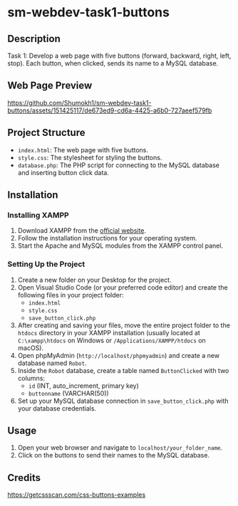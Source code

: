 # sm-webdev-task1-buttons

## Description
Task 1: Develop a web page with five buttons (forward, backward, right, left, stop). Each button, when clicked, sends its name to a MySQL database.


## Web Page Preview
https://github.com/Shumokh1/sm-webdev-task1-buttons/assets/151425117/de673ed9-cd6a-4425-a6b0-727aeef579fb

## Project Structure
- `index.html`: The web page with five buttons.
- `style.css`: The stylesheet for styling the buttons.
- `database.php`: The PHP script for connecting to the MySQL database and inserting button click data.

## Installation

### Installing XAMPP
1. Download XAMPP from the [official website](https://www.apachefriends.org/index.html).
2. Follow the installation instructions for your operating system.
3. Start the Apache and MySQL modules from the XAMPP control panel.

### Setting Up the Project
1. Create a new folder on your Desktop for the project.
2. Open Visual Studio Code (or your preferred code editor) and create the following files in your project folder:
    - `index.html`
    - `style.css`
    - `save_button_click.php`
3. After creating and saving your files, move the entire project folder to the `htdocs` directory in your XAMPP installation (usually located at `C:\xampp\htdocs` on Windows or `/Applications/XAMPP/htdocs` on macOS).
4. Open phpMyAdmin (`http://localhost/phpmyadmin`) and create a new database named `Robot`.
5. Inside the `Robot` database, create a table named `ButtonClicked` with two columns:
   - `id` (INT, auto_increment, primary key)
   - `buttonname` (VARCHAR(50))
6. Set up your MySQL database connection in `save_button_click.php` with your database credentials.

## Usage
1. Open your web browser and navigate to `localhost/your_folder_name`.
2. Click on the buttons to send their names to the MySQL database.

## Credits
https://getcssscan.com/css-buttons-examples

